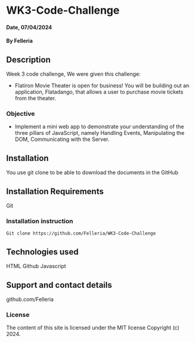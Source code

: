 # WK3-Code-Challenge

#### Date, 07/04/2024

#### By Felleria

## Description

Week 3 code challenge, We were given this challenge:

- Flatiron Movie Theater is open for business! You will be building out an application, Flatadango, that allows a user to purchase movie tickets from the theater.

### Objective

- Implement a mini web app to demonstrate your understanding of the three pillars of JavaScript, namely Handling Events, Manipulating the DOM, Communicating with the Server.

## Installation

You use git clone to be able to download the documents in the GitHub

## Installation Requirements
Git

### Installation instruction

```
Git clone https://github.com/Felleria/WK3-Code-Challenge

```

## Technologies used

HTML
Github
Javascript

## Support and contact details

github.com/Felleria

### License

The content of this site is licensed under the MIT license
Copyright (c) 2024.
